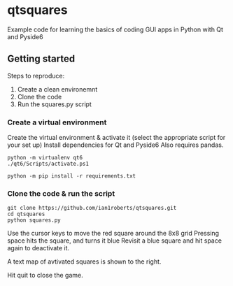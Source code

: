 # qtsquares

Example code for learning the basics of coding GUI apps in Python with Qt and Pyside6

## Getting started

Steps to reproduce:

 1. Create a clean environemnt
 2. Clone the code
 3. Run the squares.py script

 ### Create a virtual environment

 Create the virtual environment & activate it
 (select the appropriate script for your set up)
 Install dependencies for Qt and Pyside6
 Also requires pandas.

  ```
  python -m virtualenv qt6
  ./qt6/Scripts/activate.ps1

  python -m pip install -r requirements.txt
  ```

### Clone the code & run the script

```
git clone https://github.com/ian1roberts/qtsquares.git
cd qtsquares
python squares.py
```
Use the cursor keys to move the red square around the 8x8 grid
Pressing space hits the square, and turns it blue
Revisit a blue square and hit space again to deactivate it.

A text map of avtivated squares is shown to the right.

Hit quit to close the game.

  